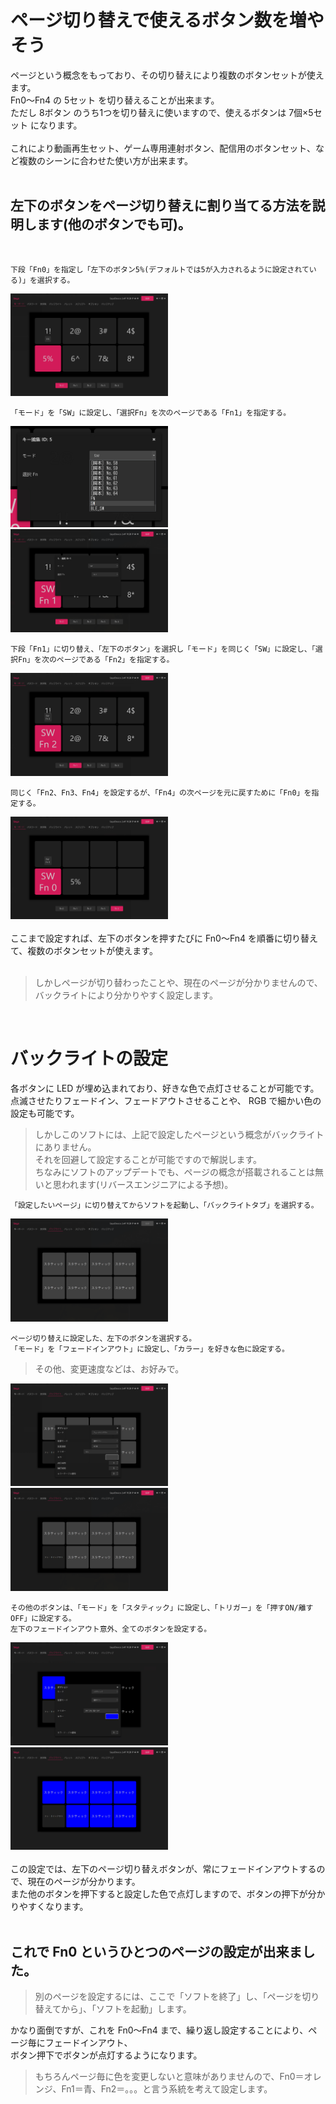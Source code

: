 # ページ切り替えで使えるボタン数を増やそう

ページという概念をもっており、その切り替えにより複数のボタンセットが使えます。<br>
Fn0～Fn4 の 5セット を切り替えることが出来ます。<br>
ただし 8ボタン のうち1つを切り替えに使いますので、使えるボタンは 7個×5セット になります。<br>
<br>
これにより動画再生セット、ゲーム専用連射ボタン、配信用のボタンセット、など複数のシーンに合わせた使い方が出来ます。<br>
<br>

## 左下のボタンをページ切り替えに割り当てる方法を説明します(他のボタンでも可)。
<br>

```
下段「Fn0」を指定し「左下のボタン5%(デフォルトでは5が入力されるように設定されている)」を選択する。
```
<img src="page_03.png" width="50%"><br>

```
「モード」を「SW」に設定し、「選択Fn」を次のページである「Fn1」を指定する。
```
<img src="page_04.png" width="50%"> <img src="page_05.png" width="50%"><br>

```
下段「Fn1」に切り替え、「左下のボタン」を選択し「モード」を同じく「SW」に設定し、「選択Fn」を次のページである「Fn2」を指定する。
```
<img src="page_07.png" width="50%"><br>

```
同じく「Fn2、Fn3、Fn4」を設定するが、「Fn4」の次ページを元に戻すために「Fn0」を指定する。
```
<img src="page_08.png" width="50%"><br>
<br>
ここまで設定すれば、左下のボタンを押すたびに Fn0～Fn4 を順番に切り替えて、複数のボタンセットが使えます。<br>
<br>
> しかしページが切り替わったことや、現在のページが分かりませんので、バックライトにより分かりやすく設定します。<br>
<br>

# バックライトの設定

各ボタンに LED が埋め込まれており、好きな色で点灯させることが可能です。点滅させたりフェードイン、フェードアウトさせることや、
RGB で細かい色の設定も可能です。<br>
> しかしこのソフトには、上記で設定したページという概念がバックライトにありません。<br>
> それを回避して設定することが可能ですので解説します。<br>
> ちなみにソフトのアップデートでも、ページの概念が搭載されることは無いと思われます(リバースエンジニアによる予想)。<br>

```
「設定したいページ」に切り替えてからソフトを起動し、「バックライトタブ」を選択する。
```
<img src="page_09.png" width="50%"><br>

```
ページ切り替えに設定した、左下のボタンを選択する。
「モード」を「フェードインアウト」に設定し、「カラー」を好きな色に設定する。
```
> その他、変更速度などは、お好みで。<br>

<img src="page_10.png" width="50%"> <img src="page_11.png" width="50%"><br>

```
その他のボタンは、「モード」を「スタティック」に設定し、「トリガー」を「押すON/離すOFF」に設定する。
左下のフェードインアウト意外、全てのボタンを設定する。
```
<img src="page_13.png" width="50%"> <img src="page_15.png" width="50%"><br>
<br>
この設定では、左下のページ切り替えボタンが、常にフェードインアウトするので、現在のページが分かります。<br>
また他のボタンを押下すると設定した色で点灯しますので、ボタンの押下が分かりやすくなります。<br>
<br>
## これで Fn0 というひとつのページの設定が出来ました。<br>

> 別のページを設定するには、ここで「ソフトを終了」し、「ページを切り替えてから」、「ソフトを起動」します。<br>

かなり面倒ですが、これを Fn0～Fn4 まで、繰り返し設定することにより、ページ毎にフェードインアウト、<br>
ボタン押下でボタンが点灯するようになります。<br>

> もちろんページ毎に色を変更しないと意味がありませんので、Fn0＝オレンジ、Fn1＝青、Fn2＝。。。と言う系統を考えて設定します。<br>
